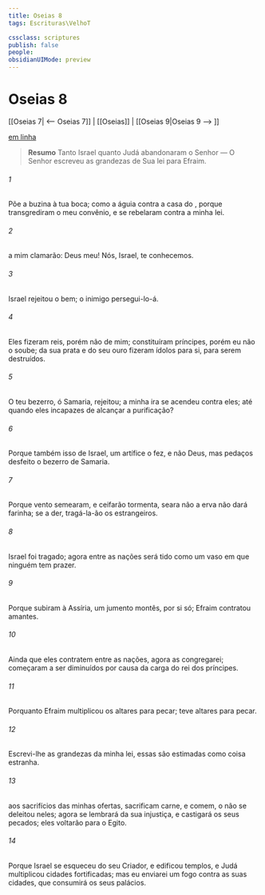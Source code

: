 ```yaml
---
title: Oseias 8
tags: Escrituras\VelhoT

cssclass: scriptures
publish: false
people:
obsidianUIMode: preview
---
```


# Oseias 8
[[Oseias 7| <-- Oseias 7]] | [[Oseias]] | [[Oseias 9|Oseias 9 --> ]]

[em linha](https://churchofjesuschrist.org/study/scriptures/ot/hosea/8?lang=por)

> __Resumo__
Tanto Israel quanto Judá abandonaram o Senhor — O Senhor escreveu as grandezas de Sua lei para Efraim.

###### 1 
Põe a buzina à tua boca;  como a águia contra a casa do , porque transgrediram o meu convênio, e se rebelaram contra a minha lei.

###### 2 
 a mim clamarão: Deus meu! Nós, Israel, te conhecemos.

###### 3 
Israel rejeitou o bem; o inimigo persegui-lo-á.

###### 4 
Eles fizeram reis, porém não de mim; constituíram príncipes, porém eu não o soube; da sua prata e do seu ouro fizeram ídolos para si, para serem destruídos.

###### 5 
O teu bezerro, ó Samaria,  rejeitou; a minha ira se acendeu contra eles; até quando  eles incapazes de alcançar a purificação?

###### 6 
Porque também isso  de Israel, um artífice o fez, e não  Deus, mas  pedaços  desfeito o bezerro de Samaria.

###### 7 
Porque vento semearam, e ceifarão tormenta, seara não  a erva não dará farinha; se a der, tragá-la-ão os estrangeiros.

###### 8 
Israel foi tragado; agora entre as nações será tido como um vaso em que ninguém tem prazer.

###### 9 
Porque subiram à Assíria,  um jumento montês, por si só; Efraim contratou amantes.

###### 10 
Ainda que eles contratem entre as nações, agora as congregarei;  começaram a ser diminuídos por causa da carga do rei dos príncipes.

###### 11 
Porquanto Efraim multiplicou os altares para pecar; teve altares para pecar.

###### 12 
Escrevi-lhe as grandezas da minha lei,  essas são estimadas como coisa estranha.

###### 13 
 aos sacrifícios das minhas ofertas, sacrificam carne, e  comem,  o  não se deleitou neles; agora se lembrará da sua injustiça, e castigará os seus pecados; eles voltarão para o Egito.

###### 14 
Porque Israel se esqueceu do seu Criador, e edificou templos, e Judá multiplicou cidades fortificadas; mas eu enviarei um fogo contra as suas cidades, que consumirá os seus palácios.

